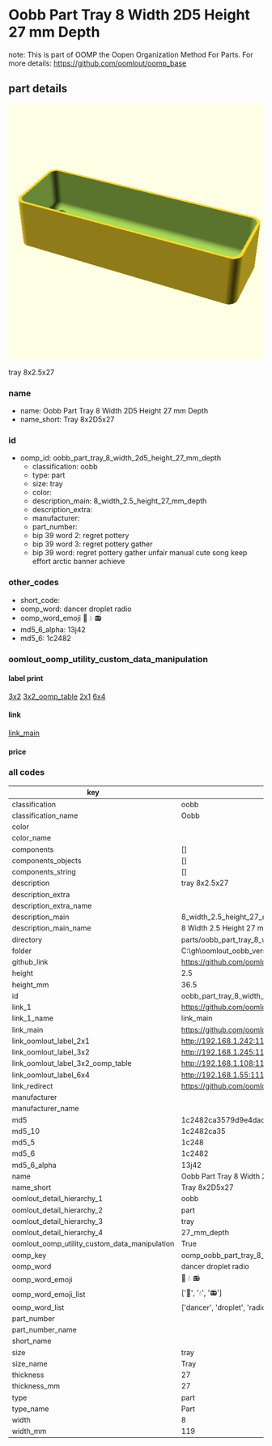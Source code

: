 # Oobb Part Tray 8 Width 2D5 Height 27 mm Depth  

note: This is part of OOMP the Oopen Organization Method For Parts. For more details: https://github.com/oomlout/oomp_base

##  part details
  

[![](3dpr.png)](3dpr.png)

tray 8x2.5x27



### name
* name: Oobb Part Tray 8 Width 2D5 Height 27 mm Depth
* name_short: Tray 8x2D5x27 
### id
* oomp_id: oobb_part_tray_8_width_2d5_height_27_mm_depth
  * classification: oobb
  * type: part
  * size: tray
  * color: 
  * description_main: 8_width_2.5_height_27_mm_depth
  * description_extra: 
  * manufacturer: 
  * part_number: 
  * bip 39 word 2: regret pottery
  * bip 39 word 3: regret pottery gather
  * bip 39 word: regret pottery gather unfair manual cute song keep effort arctic banner achieve

### other_codes
* short_code: 
* oomp_word: dancer droplet radio
* oomp_word_emoji :dancer: :droplet: :radio:
* md5_6_alpha: 13j42
* md5_6: 1c2482






### oomlout_oomp_utility_custom_data_manipulation
#### label print
[3x2](http://192.168.1.245:1112/?label=oomp%2013j42)
[3x2_oomp_table](http://192.168.1.108:1112/?label=oomp%2013j42)
[2x1](http://192.168.1.242:1112/?label=oomp%2013j42)
[6x4](http://192.168.1.55:1112/?label=oomp%2013j42)    

#### link

[link_main](https://github.com/oomlout/oomlout_oobb_version_4_generated_parts/tree/main/navigation_oomp/oobb/part/tray/8_width_2.5_height_27_mm_depth/part)                              

#### price







### all codes 
| key | value |  
| --- | --- |  
| classification | oobb |  
| classification_name | Oobb |  
| color |  |  
| color_name |  |  
| components | [] |  
| components_objects | [] |  
| components_string | [] |  
| description | tray 8x2.5x27 |  
| description_extra |  |  
| description_extra_name |  |  
| description_main | 8_width_2.5_height_27_mm_depth |  
| description_main_name | 8 Width 2.5 Height 27 mm Depth |  
| directory | parts/oobb_part_tray_8_width_2d5_height_27_mm_depth |  
| folder | C:\gh\oomlout_oobb_version_4_generated_parts\parts\oobb_part_tray_8_width_2d5_height_27_mm_depth |  
| github_link | https://github.com/oomlout/oomlout_oomp_part_src/tree/main/parts/oobb_part_tray_8_width_2d5_height_27_mm_depth |  
| height | 2.5 |  
| height_mm | 36.5 |  
| id | oobb_part_tray_8_width_2d5_height_27_mm_depth |  
| link_1 | https://github.com/oomlout/oomlout_oobb_version_4_generated_parts/tree/main/navigation_oomp/oobb/part/tray/8_width_2.5_height_27_mm_depth/part |  
| link_1_name | link_main |  
| link_main | https://github.com/oomlout/oomlout_oobb_version_4_generated_parts/tree/main/navigation_oomp/oobb/part/tray/8_width_2.5_height_27_mm_depth/part |  
| link_oomlout_label_2x1 | http://192.168.1.242:1112/?label=oomp%2013j42 |  
| link_oomlout_label_3x2 | http://192.168.1.245:1112/?label=oomp%2013j42 |  
| link_oomlout_label_3x2_oomp_table | http://192.168.1.108:1112/?label=oomp%2013j42 |  
| link_oomlout_label_6x4 | http://192.168.1.55:1112/?label=oomp%2013j42 |  
| link_redirect | https://github.com/oomlout/oomlout_oobb_version_4_generated_parts/tree/main/parts/oobb_tray_08_2d5_27 |  
| manufacturer |  |  
| manufacturer_name |  |  
| md5 | 1c2482ca3579d9e4dac3bed0c0ea3da5 |  
| md5_10 | 1c2482ca35 |  
| md5_5 | 1c248 |  
| md5_6 | 1c2482 |  
| md5_6_alpha | 13j42 |  
| name | Oobb Part Tray 8 Width 2D5 Height 27 mm Depth |  
| name_short | Tray 8x2D5x27  |  
| oomlout_detail_hierarchy_1 | oobb |  
| oomlout_detail_hierarchy_2 | part |  
| oomlout_detail_hierarchy_3 | tray |  
| oomlout_detail_hierarchy_4 | 27_mm_depth |  
| oomlout_oomp_utility_custom_data_manipulation | True |  
| oomp_key | oomp_oobb_part_tray_8_width_2d5_height_27_mm_depth |  
| oomp_word | dancer droplet radio |  
| oomp_word_emoji | :dancer: :droplet: :radio: |  
| oomp_word_emoji_list | [':dancer:', ':droplet:', ':radio:'] |  
| oomp_word_list | ['dancer', 'droplet', 'radio'] |  
| part_number |  |  
| part_number_name |  |  
| short_name |  |  
| size | tray |  
| size_name | Tray |  
| thickness | 27 |  
| thickness_mm | 27 |  
| type | part |  
| type_name | Part |  
| width | 8 |  
| width_mm | 119 |  
